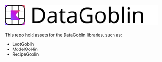 # ![DataGoblinAssets](/DataGoblin.svg)

This repo hold assets for the DataGoblin libraries, such as:
- LootGoblin
- ModelGoblin
- RecipeGoblin
